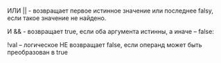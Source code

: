 ИЛИ || - возвращает первое истинное значение или последнее falsy, если такое значение не найдено. 

И && - возвращает true, если оба аргумента истинны, а иначе – false:

!val – логическое НЕ возвращает false, если операнд может быть преобразован в true